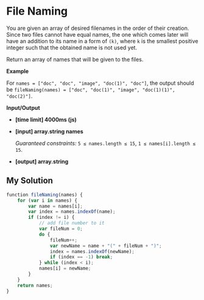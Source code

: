 # File Naming
﻿You are given an array of desired filenames in the order of their creation. Since two files cannot have equal names, the one which comes later will have an addition to its name in a form of `(k)`, where `k` is the smallest positive integer such that the obtained name is not used yet.

Return an array of names that will be given to the files.

**Example**

For `names = ["doc", "doc", "image", "doc(1)", "doc"]`, the output should be
`fileNaming(names) = ["doc", "doc(1)", "image", "doc(1)(1)", "doc(2)"]`.

**Input/Output**

*   **[time limit] 4000ms (js)**

*   **[input] array.string names**

    _Guaranteed constraints:_
    `5 ≤ names.length ≤ 15`,
    `1 ≤ names[i].length ≤ 15`.

*   **[output] array.string**


## My Solution
```javascript
﻿function fileNaming(names) {
    for (var i in names) {
        var name = names[i];
        var index = names.indexOf(name);
        if (index != i) {
            // add file number to it
            var fileNum = 0;
            do {
                fileNum++;
                var newName = name + "(" + fileNum + ")";
                index = names.indexOf(newName);
                if (index == -1) break;
            } while (index < i);
            names[i] = newName;
        }
    }
    return names;
}
​
```
